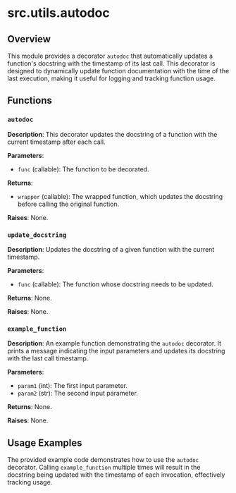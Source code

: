 # src.utils.autodoc

## Overview

This module provides a decorator `autodoc` that automatically updates a function's docstring with the timestamp of its last call.  This decorator is designed to dynamically update function documentation with the time of the last execution, making it useful for logging and tracking function usage.

## Functions

### `autodoc`

**Description**: This decorator updates the docstring of a function with the current timestamp after each call.

**Parameters**:
- `func` (callable): The function to be decorated.

**Returns**:
- `wrapper` (callable): The wrapped function, which updates the docstring before calling the original function.

**Raises**:
None.


### `update_docstring`

**Description**: Updates the docstring of a given function with the current timestamp.

**Parameters**:
- `func` (callable): The function whose docstring needs to be updated.

**Returns**:
None.

**Raises**:
None.


### `example_function`

**Description**: An example function demonstrating the `autodoc` decorator.  It prints a message indicating the input parameters and updates its docstring with the last call timestamp.

**Parameters**:
- `param1` (int): The first input parameter.
- `param2` (str): The second input parameter.

**Returns**:
None.

**Raises**:
None.


## Usage Examples

The provided example code demonstrates how to use the `autodoc` decorator.  Calling `example_function` multiple times will result in the docstring being updated with the timestamp of each invocation, effectively tracking usage.